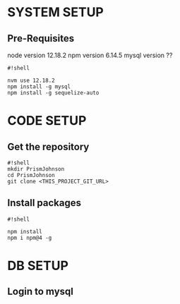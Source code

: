 # SYSTEM SETUP #

## Pre-Requisites ##
node version 12.18.2
npm version 6.14.5
mysql version ??


```
#!shell

nvm use 12.18.2
npm install -g mysql
npm install -g sequelize-auto

```

# CODE SETUP #
## Get the repository ##
```
#!shell
mkdir PrismJohnson
cd PrismJohnson
git clone <THIS_PROJECT_GIT_URL>

```

## Install packages ##

```
#!shell

npm install
npm i npm@4 -g

```

# DB SETUP #
## Login to mysql ##

